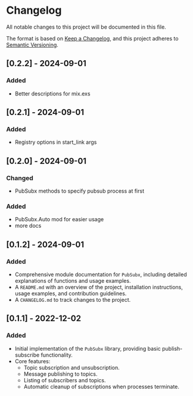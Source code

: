 # Changelog

All notable changes to this project will be documented in this file.

The format is based on [Keep a Changelog](https://keepachangelog.com/en/1.0.0/), and this project adheres to [Semantic Versioning](https://semver.org/spec/v2.0.0.html).

## [0.2.2] - 2024-09-01

### Added
- Better descriptions for mix.exs

## [0.2.1] - 2024-09-01

### Added
- Registry options in start_link args

## [0.2.0] - 2024-09-01

### Changed
- PubSubx methods to specify pubsub process at first

### Added
- PubSubx.Auto mod for easier usage
- more docs


## [0.1.2] - 2024-09-01

### Added
- Comprehensive module documentation for `PubSubx`, including detailed explanations of functions and usage examples.
- A `README.md` with an overview of the project, installation instructions, usage examples, and contribution guidelines.
- A `CHANGELOG.md` to track changes to the project.

## [0.1.1] - 2022-12-02

### Added
- Initial implementation of the `PubSubx` library, providing basic publish-subscribe functionality.
- Core features:
  - Topic subscription and unsubscription.
  - Message publishing to topics.
  - Listing of subscribers and topics.
  - Automatic cleanup of subscriptions when processes terminate.
